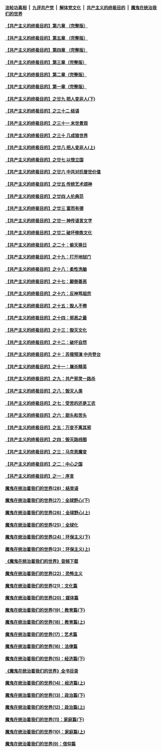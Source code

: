 

####  [法轮功真相](../../../../basic/blob/master/README.md?t=04190830) &nbsp;|&nbsp; [九评共产党](../../../../9ping.md/blob/master/README.md?t=04190830) &nbsp;|&nbsp; [解体党文化](../../../../jtdwh.md/blob/master/README.md?t=04190830)  &nbsp;|&nbsp; [共产主义的终极目的](../../../../gczydzjmd.md/blob/master/README.md?t=04190830) &nbsp;|&nbsp; [魔鬼在统治我们的世界](../../../../mgztzwmdsj.md/blob/master/README.md?t=04190830) 

#### [【共产主义的终极目的】第六章 （完整版）](../pages/nsc422/n11428913.md?t=04190830) 

#### [【共产主义的终极目的】第五章 （完整版）](../pages/nsc422/n11428912.md?t=04190830) 

#### [【共产主义的终极目的】第四章 （完整版）](../pages/nsc422/n11428907.md?t=04190830) 

#### [【共产主义的终极目的】第三章（完整版）](../pages/nsc422/n11428848.md?t=04190830) 

#### [【共产主义的终极目的】第二章（完整版）](../pages/nsc422/n11428831.md?t=04190830) 

#### [【共产主义的终极目的】第一章（完整版）](../pages/nsc422/n11417651.md?t=04190830) 

#### [【共产主义的终极目的】之廿九 把人变非人(下)](../pages/nsc422/n11344140.md?t=04190830) 

#### [【共产主义的终极目的】之三十二 结语](../pages/nsc422/n11360535.md?t=04190830) 

#### [【共产主义的终极目的】之三十一 末世景观](../pages/nsc422/n11351129.md?t=04190830) 

#### [【共产主义的终极目的】之三十 几成狼世界](../pages/nsc422/n11348280.md?t=04190830) 

#### [【共产主义的终极目的】之廿八 把人变非人(上)](../pages/nsc422/n11340492.md?t=04190830) 

#### [【共产主义的终极目的】之廿七 以恨立国](../pages/nsc422/n11336944.md?t=04190830) 

#### [【共产主义的终极目的】之廿六 中共对抗普世价值](../pages/nsc422/n11324785.md?t=04190830) 

#### [【共产主义的终极目的】之廿五 传统艺术颂神](../pages/nsc422/n11296396.md?t=04190830) 

#### [【共产主义的终极目的】之廿四 人伦典范](../pages/nsc422/n11296397.md?t=04190830) 

#### [【共产主义的终极目的】之廿三 富而有德](../pages/nsc422/n11283598.md?t=04190830) 

#### [【共产主义的终极目的】之廿一 神传语言文字](../pages/nsc422/n11263265.md?t=04190830) 

#### [【共产主义的终极目的】之廿二 破坏修炼文化](../pages/nsc422/n11245728.md?t=04190830) 

#### [【共产主义的终极目的】之二十：偷天换日](../pages/nsc422/n11238846.md?t=04190830) 

#### [【共产主义的终极目的】之十九：打开地狱门](../pages/nsc422/n11206376.md?t=04190830) 

#### [【共产主义的终极目的】之十八：柔性洗脑](../pages/nsc422/n11199994.md?t=04190830) 

#### [【共产主义的终极目的】之十七：颠倒善恶](../pages/nsc422/n11179782.md?t=04190830) 

#### [【共产主义的终极目的】之十六：反神骂祖宗](../pages/nsc422/n11166798.md?t=04190830) 

#### [【共产主义的终极目的】之十五：毁人不倦](../pages/nsc422/n11166792.md?t=04190830) 

#### [【共产主义的终极目的】之十四：邪恶之最](../pages/nsc422/n11150249.md?t=04190830) 

#### [【共产主义的终极目的】之十三：毁灭文化](../pages/nsc422/n11135227.md?t=04190830) 

#### [【共产主义的终极目的】之十二：破坏自然](../pages/nsc422/n11135214.md?t=04190830) 

#### [【共产主义的终极目的】之十：苏俄预演 中共登台](../pages/nsc422/n11118424.md?t=04190830) 

#### [【共产主义的终极目的】之十一：屠杀精英](../pages/nsc422/n11118442.md?t=04190830) 

#### [【共产主义的终极目的】之九：共产邪灵一路杀](../pages/nsc422/n11114139.md?t=04190830) 

#### [【共产主义的终极目的】之八：毁灭人类](../pages/nsc422/n11108503.md?t=04190830) 

#### [【共产主义的终极目的】之七：受苦的还是工农](../pages/nsc422/n11101809.md?t=04190830) 

#### [【共产主义的终极目的】之六：甜头和苦头](../pages/nsc422/n11096971.md?t=04190830) 

#### [【共产主义的终极目的】之五：万变不离其邪](../pages/nsc422/n11091285.md?t=04190830) 

#### [【共产主义的终极目的】之四：毁灭路线图](../pages/nsc422/n11086284.md?t=04190830) 

#### [【共产主义的终极目的】之三：马克思魔变](../pages/nsc422/n11061941.md?t=04190830) 

#### [【共产主义的终极目的】之二：中心之国](../pages/nsc422/n11047728.md?t=04190830) 

#### [【共产主义的终极目的】之一：序言](../pages/nsc422/n11086077.md?t=04190830) 

#### [魔鬼在统治着我们的世界(28)：结束语](../pages/nsc422/n10936246.md?t=04190830) 

#### [魔鬼在统治着我们的世界(27)：全球野心(下)](../pages/nsc422/n10928319.md?t=04190830) 

#### [魔鬼在统治着我们的世界(26)：全球野心(上)](../pages/nsc422/n10900318.md?t=04190830) 

#### [魔鬼在统治着我们的世界(25)：全球化](../pages/nsc422/n10788205.md?t=04190830) 

#### [魔鬼在统治着我们的世界(24)：环保主义(下)](../pages/nsc422/n10695307.md?t=04190830) 

#### [魔鬼在统治着我们的世界(23)：环保主义(上)](../pages/nsc422/n10688613.md?t=04190830) 

#### [《魔鬼在统治着我们的世界》音频下载](../pages/nsc422/n10635553.md?t=04190830) 

#### [魔鬼在统治着我们的世界(22)：恐怖主义](../pages/nsc422/n10614727.md?t=04190830) 

#### [魔鬼在统治着我们的世界(21)：文化篇](../pages/nsc422/n10597706.md?t=04190830) 

#### [魔鬼在统治着我们的世界(20)：媒体篇](../pages/nsc422/n10586579.md?t=04190830) 

#### [魔鬼在统治着我们的世界(19)：教育篇(下)](../pages/nsc422/n10564808.md?t=04190830) 

#### [魔鬼在统治着我们的世界(18)：教育篇(上)](../pages/nsc422/n10526970.md?t=04190830) 

#### [魔鬼在统治着我们的世界(17)：艺术篇](../pages/nsc422/n10499093.md?t=04190830) 

#### [魔鬼在统治着我们的世界(16)：法律篇](../pages/nsc422/n10485969.md?t=04190830) 

#### [魔鬼在统治着我们的世界(15)：经济篇(下)](../pages/nsc422/n10469975.md?t=04190830) 

#### [《魔鬼在统治着我们的世界》全书目录](../pages/nsc422/n10464261.md?t=04190830) 

#### [魔鬼在统治着我们的世界(14)：经济篇(上)](../pages/nsc422/n10457370.md?t=04190830) 

#### [魔鬼在统治着我们的世界(13)：政治篇(下)](../pages/nsc422/n10448270.md?t=04190830) 

#### [魔鬼在统治着我们的世界(12)：政治篇(上)](../pages/nsc422/n10444576.md?t=04190830) 

#### [魔鬼在统治着我们的世界(11)：家庭篇(下)](../pages/nsc422/n10440961.md?t=04190830) 

#### [魔鬼在统治着我们的世界(10)：家庭篇(上)](../pages/nsc422/n10435448.md?t=04190830) 

#### [魔鬼在统治着我们的世界(9)：信仰篇](../pages/nsc422/n10432159.md?t=04190830) 

